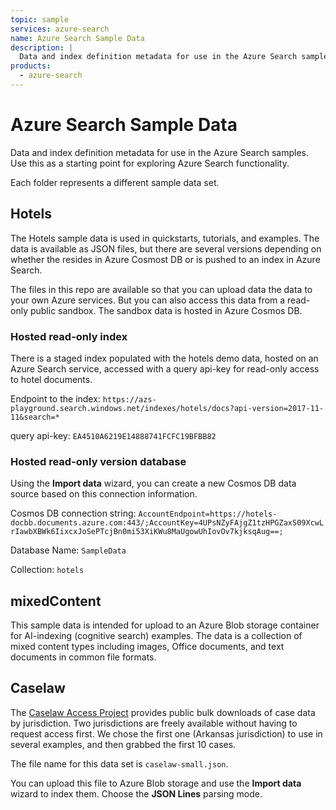 ```yaml
---
topic: sample
services: azure-search
name: Azure Search Sample Data
description: |
  Data and index definition metadata for use in the Azure Search samples.
products:
  - azure-search
---
```


# Azure Search Sample Data

Data and index definition metadata for use in the Azure Search samples.  Use this as a starting point for exploring Azure Search functionality.

Each folder represents a different sample data set.

## Hotels

The Hotels sample data is used in quickstarts, tutorials, and examples. The data is available as JSON files, but there are several versions depending on whether the resides in Azure Cosmost DB or is pushed to an index in Azure Search. 

The files in this repo are available so that you can upload data the data to your own Azure services. But you can also access this data from a read-only public sandbox. The sandbox data is hosted in Azure Cosmos DB. 

### Hosted read-only index

There is a staged index populated with the hotels demo data, hosted on an Azure Search service, accessed with a query api-key for read-only access to hotel documents.

Endpoint to the index: `https://azs-playground.search.windows.net/indexes/hotels/docs?api-version=2017-11-11&search=*`

query api-key: `EA4510A6219E14888741FCFC19BFBB82`

### Hosted read-only version database

Using the **Import data** wizard, you can create a new Cosmos DB data source based on this connection information.

Cosmos DB connection string: `AccountEndpoint=https://hotels-docbb.documents.azure.com:443/;AccountKey=4UPsNZyFAjgZ1tzHPGZaxS09XcwLrIawbXBWk6IixcxJoSePTcjBn0mi53XiKWu8MaUgowUhIovOv7kjksqAug==;`

Database Name: `SampleData`

Collection: `hotels`

## mixedContent 

This sample data is intended for upload to an Azure Blob storage container for AI-indexing (cognitive search) examples. The data is a collection of mixed content types including images, Office documents, and text documents in common file formats.

## Caselaw 

The [Caselaw Access Project](https://case.law/bulk/download/) provides public bulk downloads of case data by jurisdiction. Two jurisdictions are freely available without having to request access first. We chose the first one (Arkansas jurisdiction) to use in several examples, and then grabbed the first 10 cases.

The file name for this data set is `caselaw-small.json`.

You can upload this file to Azure Blob storage and use the **Import data** wizard to index them. Choose the **JSON Lines** parsing mode.